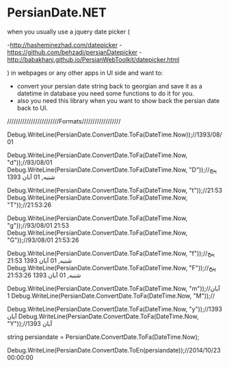 PersianDate.NET
===============

when you usually use a jquery date picker (

  -http://hasheminezhad.com/datepicker 
  -https://github.com/behzadi/persianDatepicker
  -http://babakhani.github.io/PersianWebToolkit/datepicker.html
  
  ) 
  in webpages or any other apps in UI side and want to:
  
- convert your persian date string back to georgian and save it as a datetime in database you need some functions to do it for you.
- also you need this library when you want to show back the persian date back to UI.
  

////////////////////////Formats//////////////////

Debug.WriteLine(PersianDate.ConvertDate.ToFa(DateTime.Now));//1393/08/01

Debug.WriteLine(PersianDate.ConvertDate.ToFa(DateTime.Now, "d"));//93/08/01
Debug.WriteLine(PersianDate.ConvertDate.ToFa(DateTime.Now, "D"));//پنج شنبه, 01 آبان 1393

Debug.WriteLine(PersianDate.ConvertDate.ToFa(DateTime.Now, "t"));//21:53
Debug.WriteLine(PersianDate.ConvertDate.ToFa(DateTime.Now, "T"));//21:53:26

Debug.WriteLine(PersianDate.ConvertDate.ToFa(DateTime.Now, "g"));//93/08/01 21:53
Debug.WriteLine(PersianDate.ConvertDate.ToFa(DateTime.Now, "G"));//93/08/01 21:53:26


Debug.WriteLine(PersianDate.ConvertDate.ToFa(DateTime.Now, "f"));//پنج شنبه, 01 آبان 1393 21:53
Debug.WriteLine(PersianDate.ConvertDate.ToFa(DateTime.Now, "F"));//پنج شنبه, 01 آبان 1393 21:53:26

Debug.WriteLine(PersianDate.ConvertDate.ToFa(DateTime.Now, "m"));//آبان 1
Debug.WriteLine(PersianDate.ConvertDate.ToFa(DateTime.Now, "M"));//

Debug.WriteLine(PersianDate.ConvertDate.ToFa(DateTime.Now, "y"));//1393 آبان
Debug.WriteLine(PersianDate.ConvertDate.ToFa(DateTime.Now, "Y"));//1393 آبان

string persiandate = PersianDate.ConvertDate.ToFa(DateTime.Now);

Debug.WriteLine(PersianDate.ConvertDate.ToEn(persiandate));//2014/10/23 00:00:00
